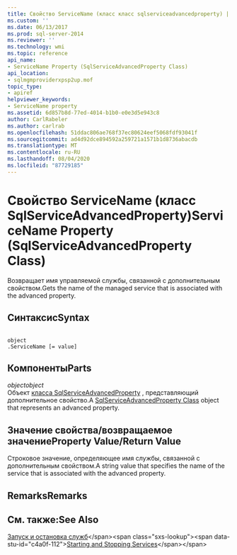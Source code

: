 ```yaml
---
title: Свойство ServiceName (класс класс sqlserviceadvancedproperty) | Документация Майкрософт
ms.custom: ''
ms.date: 06/13/2017
ms.prod: sql-server-2014
ms.reviewer: ''
ms.technology: wmi
ms.topic: reference
api_name:
- ServiceName Property (SqlServiceAdvancedProperty Class)
api_location:
- sqlmgmproviderxpsp2up.mof
topic_type:
- apiref
helpviewer_keywords:
- ServiceName property
ms.assetid: 6d857b8d-77ed-4014-b1b0-e0e3d5e943c8
author: CarlRabeler
ms.author: carlrab
ms.openlocfilehash: 51ddac806ae768f37ec80624eef5068fdf93041f
ms.sourcegitcommit: ad4d92dce894592a259721a1571b1d8736abacdb
ms.translationtype: MT
ms.contentlocale: ru-RU
ms.lasthandoff: 08/04/2020
ms.locfileid: "87729185"
---
```

# <a name="servicename-property-sqlserviceadvancedproperty-class"></a><span data-ttu-id="c4a0f-102">Свойство ServiceName (класс SqlServiceAdvancedProperty)</span><span class="sxs-lookup"><span data-stu-id="c4a0f-102">ServiceName Property (SqlServiceAdvancedProperty Class)</span></span>
  <span data-ttu-id="c4a0f-103">Возвращает имя управляемой службы, связанной с дополнительным свойством.</span><span class="sxs-lookup"><span data-stu-id="c4a0f-103">Gets the name of the managed service that is associated with the advanced property.</span></span>  
  
## <a name="syntax"></a><span data-ttu-id="c4a0f-104">Синтаксис</span><span class="sxs-lookup"><span data-stu-id="c4a0f-104">Syntax</span></span>  
  
```  
  
object  
.ServiceName [= value]  
```  
  
## <a name="parts"></a><span data-ttu-id="c4a0f-105">Компоненты</span><span class="sxs-lookup"><span data-stu-id="c4a0f-105">Parts</span></span>  
 <span data-ttu-id="c4a0f-106">*object*</span><span class="sxs-lookup"><span data-stu-id="c4a0f-106">*object*</span></span>  
 <span data-ttu-id="c4a0f-107">Объект [класса SqlServiceAdvancedProperty](sqlserviceadvancedproperty-class.md) , представляющий дополнительное свойство.</span><span class="sxs-lookup"><span data-stu-id="c4a0f-107">A [SqlServiceAdvancedProperty Class](sqlserviceadvancedproperty-class.md) object that represents an advanced property.</span></span>  
  
## <a name="property-valuereturn-value"></a><span data-ttu-id="c4a0f-108">Значение свойства/возвращаемое значение</span><span class="sxs-lookup"><span data-stu-id="c4a0f-108">Property Value/Return Value</span></span>  
 <span data-ttu-id="c4a0f-109">Строковое значение, определяющее имя службы, связанной с дополнительным свойством.</span><span class="sxs-lookup"><span data-stu-id="c4a0f-109">A string value that specifies the name of the service that is associated with the advanced property.</span></span>  
  
## <a name="remarks"></a><span data-ttu-id="c4a0f-110">Remarks</span><span class="sxs-lookup"><span data-stu-id="c4a0f-110">Remarks</span></span>  
  
## <a name="see-also"></a><span data-ttu-id="c4a0f-111">См. также:</span><span class="sxs-lookup"><span data-stu-id="c4a0f-111">See Also</span></span>  
 <span data-ttu-id="c4a0f-112">[Запуск и остановка служб](https://technet.microsoft.com/library/ms174886\(v=sql.105\).aspx)</span><span class="sxs-lookup"><span data-stu-id="c4a0f-112">[Starting and Stopping Services](https://technet.microsoft.com/library/ms174886\(v=sql.105\).aspx)</span></span>  
  
  
